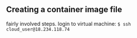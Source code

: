 ## Creating a container image file

fairly involved steps. login to virtual machine: `$ ssh cloud_user@18.234.118.74`
